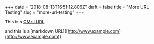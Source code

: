 +++
date = "2018-08-13T16:51:12.806Z"
draft = false
title = "More URL Testing"
slug = "more-url-testing"
+++

This is a [GMail URL](http://www.example.com)

  

and this is a \[markdown URL\]([http://www.example.com](http://www.example.com))